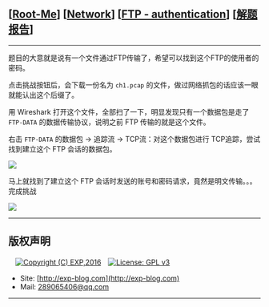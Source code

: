 ## [[Root-Me](https://www.root-me.org/)] [[Network](https://www.root-me.org/en/Challenges/Network/)] [[FTP - authentication](https://www.root-me.org/en/Challenges/Network/FTP-authentication)] [[解题报告](https://exp-blog.com/safe/ctf/rootme/network/ftp-authentication/)]

------

题目的大意就是说有一个文件通过FTP传输了，希望可以找到这个FTP的使用者的密码。

点击挑战按钮后，会下载一份名为 `ch1.pcap` 的文件，做过网络抓包的话应该一眼就能认出这个后缀了。

用 Wireshark 打开这个文件，全部扫了一下，明显发现只有一个数据包是走了 `FTP-DATA` 的数据传输协议，说明之前 FTP 传输的就是这个文件。

右击 `FTP-DATA` 的数据包 -> 追踪流 -> TCP流：对这个数据包进行 TCP追踪，尝试找到建立这个 FTP 会话的数据包。

![](https://github.com/lyy289065406/CTF-Solving-Reports/blob/master/rootme/Network/%5B01%5D%20%5B5P%5D%20FTP%20-%20authentication/imgs/01.png)

马上就找到了建立这个 FTP 会话时发送的账号和密码请求，竟然是明文传输。。。完成挑战

![](https://github.com/lyy289065406/CTF-Solving-Reports/blob/master/rootme/Network/%5B01%5D%20%5B5P%5D%20FTP%20-%20authentication/imgs/02.png)

------

## 版权声明

　[![Copyright (C) EXP,2016](https://img.shields.io/badge/Copyright%20(C)-EXP%202016-blue.svg)](http://exp-blog.com)　[![License: GPL v3](https://img.shields.io/badge/License-GPL%20v3-blue.svg)](https://www.gnu.org/licenses/gpl-3.0)
  

- Site: [http://exp-blog.com](http://exp-blog.com) 
- Mail: <a href="mailto:289065406@qq.com?subject=[EXP's Github]%20Your%20Question%20（请写下您的疑问）&amp;body=What%20can%20I%20help%20you?%20（需要我提供什么帮助吗？）">289065406@qq.com</a>


------
